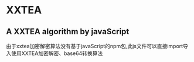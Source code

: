 # XXTEA
## A XXTEA algorithm by javaScript


由于xxtea加密解密算法没有基于javaScript的npm包,此js文件可以直接import导入使用XXTEA加密解密、base64转换算法


